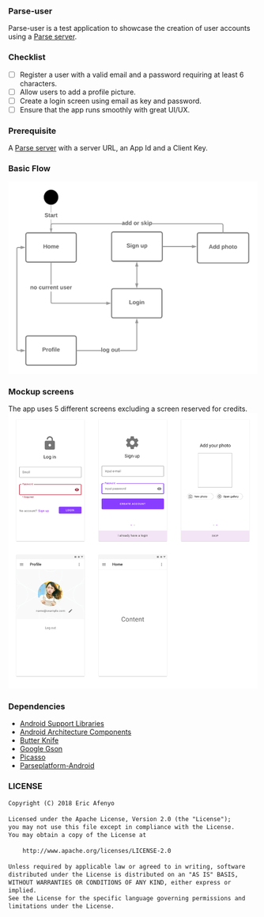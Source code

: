 

### Parse-user
Parse-user is a test application to showcase the creation of user accounts using a [Parse server](https://parseplatform.org).

### Checklist
- [ ] Register a user with a valid email and a password requiring at least 6 characters.
- [ ] Allow users to add a profile picture.
- [ ] Create a login screen using email as key and password.
- [ ] Ensure that the app runs smoothly with great UI/UX.

### Prerequisite  
A [Parse server](https://parseplatform.org) with a server URL, an App Id and a Client Key.

### Basic Flow
![flow-diagram](https://github.com/ericafenyo/parse-user/raw/master/assets/basic_flow.png)

### Mockup screens
The app uses 5 different screens excluding a screen reserved for credits.
![mockup-screens](https://github.com/ericafenyo/parse-user/raw/master/assets/mock.png)

### Dependencies
* [Android Support Libraries](https://developer.android.com/topic/libraries/support-library/)
* [Android Architecture Components](https://developer.android.com/topic/libraries/architecture/)
* [Butter Knife](http://jakewharton.github.io/butterknife/)
* [Google Gson](https://github.com/google/gson/)
* [Picasso](http://square.github.io/picasso/)
* [Parseplatform-Android](https://docs.parseplatform.org/android/guide/)

### LICENSE
    Copyright (C) 2018 Eric Afenyo

    Licensed under the Apache License, Version 2.0 (the "License");
    you may not use this file except in compliance with the License.
    You may obtain a copy of the License at

        http://www.apache.org/licenses/LICENSE-2.0

    Unless required by applicable law or agreed to in writing, software
    distributed under the License is distributed on an "AS IS" BASIS,
    WITHOUT WARRANTIES OR CONDITIONS OF ANY KIND, either express or implied.
    See the License for the specific language governing permissions and
    limitations under the License.


